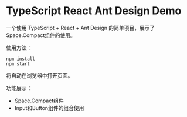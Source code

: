 TypeScript React Ant Design Demo
=================================

一个使用 TypeScript + React + Ant Design 的简单项目，展示了Space.Compact组件的使用。

使用方法：

    npm install
    npm start

将自动在浏览器中打开页面。

功能展示：
- Space.Compact组件
- Input和Button组件的组合使用
